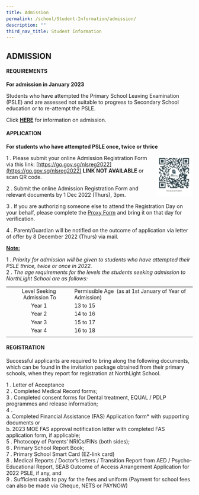 ```yaml
---
title: Admission
permalink: /school/Student-Information/admission/
description: ""
third_nav_title: Student Information
---
```

## ADMISSION

#### REQUIREMENTS

**For admission in January 2023**

Students who have attempted the Primary School Leaving Examination (PSLE) and are assessed not suitable to progress to Secondary School education or to re-attempt the PSLE.

Click **[HERE](/files/Joint%20Admission%20Process%20Briefing%20Slides_NLS%20Exp-%20Updated%20as%20of%2022%20Nov%202022.pdf)** for information on admission.

#### APPLICATION

**For students who have attempted PSLE once, twice or thrice**

<img src="/images/reg qr code.png" style="width:20%" align=right>

1 \.  Please submit your online Admission Registration Form via this link: [https://go.gov.sg/nlsreg2022](https://go.gov.sg/nlsreg2022) **LINK NOT AVAILABLE** or scan QR code.

2 \. Submit the online Admission Registration Form and relevant documents by 1 Dec 2022 (Thurs), 3pm.

3 \. If you are authorizing someone else to attend the Registration Day on your behalf, please complete the [Proxy Form](/files/Proxy%20Form.pdf) and bring it on that day for verification.

4 \. Parent/Guardian will be notified on the outcome of application via letter of offer by 8 December 2022 (Thurs) via mail.

<u><b>Note:</b></u>

1 \.  _Priority for admission will be given to students who have attempted their PSLE thrice, twice or once in 2022._<br>
2 \.  _The age requirements for the levels the students seeking admission to NorthLight School are as follows:_

|   |   |
|:-:|---|
| Level Seeking  Admission To  | Permissible Age  (as at 1st January of Year of Admission)  |
| Year 1  | 13 to 15  |
| Year 2  | 14 to 16  |
| Year 3  | 15 to 17  |
| Year 4  | 16 to 18  |
|   |   |

#### REGISTRATION

Successful applicants are required to bring along the following documents, which can be found in the invitation package obtained from their primary schools, when they report for registration at NorthLight School.

1 \.  Letter of Acceptance<br>
2 \.  Completed Medical Record forms;<br>
3 \.  Completed consent forms for Dental treatment, EQUAL / PDLP programmes and release information;<br>
4 \. <br>
a. Completed Financial Assistance (FAS) Application form\* with supporting documents or  <br>b. 2023 MOE FAS approval notification letter with completed FAS application form, if applicable;<br>
5 \.  Photocopy of Parents’ NRICs/FINs (both sides);<br>
6 \.  Primary School Report Book;<br>
7 \.  Primary School Smart Card (EZ-link card)<br>
8 \.  Medical Reports / Doctor’s letters / Transition Report from AED / Psycho-Educational Report, SEAB Outcome of Access Arrangement Application for 2022 PSLE, if any, and<br>
9 \.  Sufficient cash to pay for the fees and uniform (Payment for school fees can also be made via Cheque, NETS or PAYNOW)

